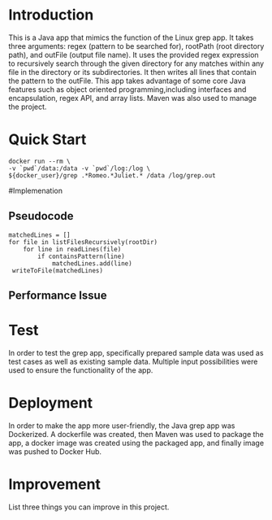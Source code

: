 # Introduction

[comment]: <> (&#40;50-100 words&#41;)

[comment]: <> (Discuss the design of each app. What does the app do? What technologies have you used? &#40;e.g. core java, libraries, lambda, IDE, docker, etc..&#41;)
This is a Java app that mimics the function of the Linux grep app. It takes three arguments: regex (pattern to be searched for), rootPath (root directory path), and outFile (output file name). It uses the provided regex expression to recursively search through the given directory for any matches within any file in the directory or its subdirectories. It then writes all lines that contain the pattern to the outFile. This app takes advantage of some core Java features such as object oriented programming,including interfaces and encapsulation, regex API, and array lists. Maven was also used to manage the project.

# Quick Start
[comment]: <> (How to use your apps?)
```aidl
docker run --rm \
-v `pwd`/data:/data -v `pwd`/log:/log \
${docker_user}/grep .*Romeo.*Juliet.* /data /log/grep.out

```

#Implemenation
## Pseudocode
```aidl
matchedLines = []
for file in listFilesRecursively(rootDir)
    for line in readLines(file)
        if containsPattern(line)
            matchedLines.add(line)
 writeToFile(matchedLines)
```

## Performance Issue

[comment]: <> (&#40;30-60 words&#41;)

[comment]: <> (Discuss the memory issue and how would you fix it)

# Test
[comment]: <> (How did you test your application manually? &#40;e.g. prepare sample data, run some test cases manually, compare result&#41;)
In order to test the grep app, specifically prepared sample data was used as test cases as well as existing sample data. Multiple input possibilities were used to ensure the functionality of the app.

# Deployment
In order to make the app more user-friendly, the Java grep app was Dockerized. A dockerfile was created, then Maven was used to package the app, a docker image was created using the packaged app, and  finally image was pushed to Docker Hub.

# Improvement
List three things you can improve in this project.